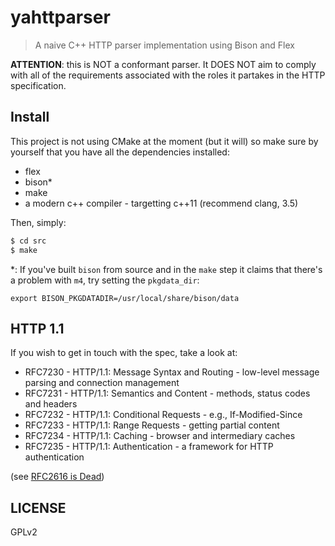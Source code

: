 # yahttparser

> A naive C++ HTTP parser implementation using Bison and Flex

**ATTENTION**: this is NOT a conformant parser. It DOES NOT aim to comply with all of the requirements associated with the roles it partakes in the HTTP specification.


## Install

This project is not using CMake at the moment (but it will) so make sure by yourself that you have all the dependencies installed:

- flex
- bison\*
- make
- a modern c++ compiler - targetting c++11 (recommend clang, 3.5)

Then, simply:

```sh
$ cd src
$ make
```

\*: If you've built `bison` from source and in the `make` step it claims that there's a problem with `m4`, try setting the `pkgdata_dir`:
```
export BISON_PKGDATADIR=/usr/local/share/bison/data
```

## HTTP 1.1

If you wish to get in touch with the spec, take a look at:

-   RFC7230 - HTTP/1.1: Message Syntax and Routing - low-level message parsing and connection management
-   RFC7231 - HTTP/1.1: Semantics and Content - methods, status codes and headers
-   RFC7232 - HTTP/1.1: Conditional Requests - e.g., If-Modified-Since
-   RFC7233 - HTTP/1.1: Range Requests - getting partial content
-   RFC7234 - HTTP/1.1: Caching - browser and intermediary caches
-   RFC7235 - HTTP/1.1: Authentication - a framework for HTTP authentication

(see [RFC2616 is Dead](https://www.mnot.net/blog/2014/06/07/rfc2616_is_dead))


## LICENSE

GPLv2


